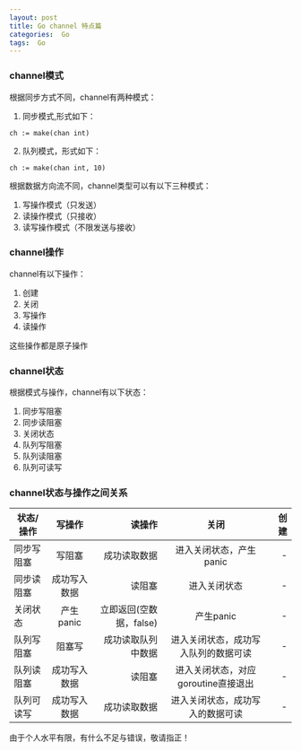 ```yaml
---
layout: post
title: Go channel 特点篇
categories:  Go
tags:  Go
---
```



### channel模式 

根据同步方式不同，channel有两种模式：

1. 同步模式,形式如下：

```
ch := make(chan int)
```

2. 队列模式，形式如下：  

```
ch := make(chan int, 10)
```

根据数据方向流不同，channel类型可以有以下三种模式：

1. 写操作模式（只发送） 
2. 读操作模式（只接收）
3. 读写操作模式（不限发送与接收）

### channel操作

channel有以下操作：

1. 创建
2. 关闭
3. 写操作 
4. 读操作  

这些操作都是原子操作   

### channel状态 

根据模式与操作，channel有以下状态：

1. 同步写阻塞
2. 同步读阻塞
3. 关闭状态  
4. 队列写阻塞
5. 队列读阻塞 
6. 队列可读写



### channel状态与操作之间关系  

| 状态/操作 | 写操作 | 读操作 |关闭 | 创建|
| -----|:----:| ----:|:----:| ----:|
| 同步写阻塞| 写阻塞    | 成功读取数据    |  进入关闭状态，产生panic  | - | 
| 同步读阻塞| 成功写入数据    | 读阻塞   | 进入关闭状态 | - | 
| 关闭状态| 产生panic   | 立即返回(空数据，false)    |  产生panic | - | 
| 队列写阻塞| 阻塞写    | 成功读取队列中数据   | 进入关闭状态，成功写入队列的数据可读   | - | 
| 队列读阻塞| 成功写入数据    | 读阻塞    | 进入关闭状态，对应goroutine直接退出   | - | 
| 队列可读写| 成功写入数据  | 成功读取数据   | 进入关闭状态，成功写入的数据可读   | - | 








由于个人水平有限，有什么不足与错误，敬请指正！
